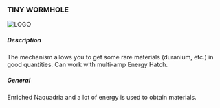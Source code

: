 ### TINY WORMHOLE

![LOGO](https://cdn.discordapp.com/attachments/916288528546144256/939505353505243136/wormhole.png)

##### Description

The mechanism allows you to get some rare materials (duranium, etc.) in good quantities. Can work with multi-amp Energy Hatch.

##### General

Enriched Naquadria and a lot of energy is used to obtain materials.

